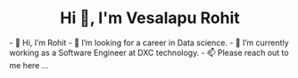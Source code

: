 <h1 align="center">Hi 👋, I'm Vesalapu Rohit</h1>
- 👋 Hi, I’m Rohit
- 👀 I’m looking for a career in Data science.
- 🌱 I’m currently working as a Software Engineer at DXC technology.
- 📫 Please reach out to me here ... 
  
<!---
vesalapu/vesalapu is a ✨ special ✨ repository because its `README.md` (this file) appears on your GitHub profile.
You can click the Preview link to take a look at your changes.
--->


